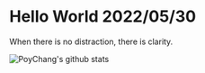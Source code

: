 # Hello World 2022/05/30

When there is no distraction, there is clarity.

![PoyChang's github stats](https://github-readme-stats.vercel.app/api?username=poychang&show_icons=true&theme=dracula)

